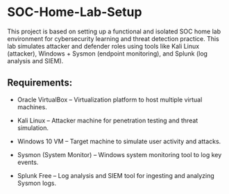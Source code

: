 # SOC-Home-Lab-Setup
This project is based on setting up a functional and isolated SOC home lab environment for cybersecurity learning and threat detection practice. This lab simulates attacker and defender roles using tools like Kali Linux (attacker), Windows + Sysmon (endpoint monitoring), and Splunk (log analysis and SIEM).

## Requirements:
- Oracle VirtualBox – Virtualization platform to host multiple virtual machines.

- Kali Linux – Attacker machine for penetration testing and threat simulation.

- Windows 10 VM – Target machine to simulate user activity and attacks.

- Sysmon (System Monitor) – Windows system monitoring tool to log key events.

- Splunk Free – Log analysis and SIEM tool for ingesting and analyzing Sysmon logs.
